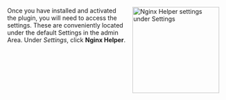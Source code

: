 
<p>
    <!-- CMWPNgnixHelper-01.png -->
    <img class="std_ss" style="float:right;margin:0px 15px 15px 15px;width:200px;" alt="Nginx Helper settings under Settings" src="/support/images/stories/wordpress/nginx-helper-plugin/CMWPNgnixHelper-01.png" />
    Once you have installed and activated the plugin, you will need to access the settings.
    These are conveniently located under the default Settings in the admin Area.
    Under <em>Settings</em>, click <strong>Nginx Helper</strong>.
    <div style="clear:both;"></div>
</p>
